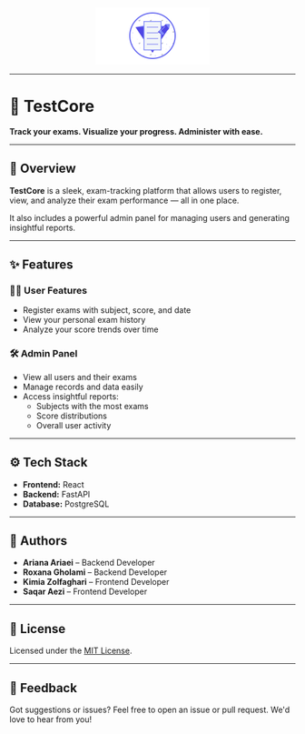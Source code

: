 <p align="center">
  <img src="frontend/my-app/src/assets/exam-system-logo.svg" alt="TestCore Logo" width="200"/>
</p>

---

# 📝 TestCore

**Track your exams. Visualize your progress. Administer with ease.**

---

## 📘 Overview

**TestCore** is a sleek, exam-tracking platform that allows users to register, view, and analyze their exam performance — all in one place.

It also includes a powerful admin panel for managing users and generating insightful reports.

---

## ✨ Features

### 👩‍🎓 User Features

- Register exams with subject, score, and date
- View your personal exam history
- Analyze your score trends over time

### 🛠️ Admin Panel

- View all users and their exams
- Manage records and data easily
- Access insightful reports:
  - Subjects with the most exams
  - Score distributions
  - Overall user activity

---

## ⚙️ Tech Stack

- **Frontend:** React  
- **Backend:** FastAPI  
- **Database:** PostgreSQL

---

## 👥 Authors

- **Ariana Ariaei** – Backend Developer  
- **Roxana Gholami** – Backend Developer  
- **Kimia Zolfaghari** – Frontend Developer  
- **Saqar Aezi** – Frontend Developer

---

## 📄 License

Licensed under the [MIT License](LICENSE).

---

## 💬 Feedback

Got suggestions or issues? Feel free to open an issue or pull request. We'd love to hear from you!
